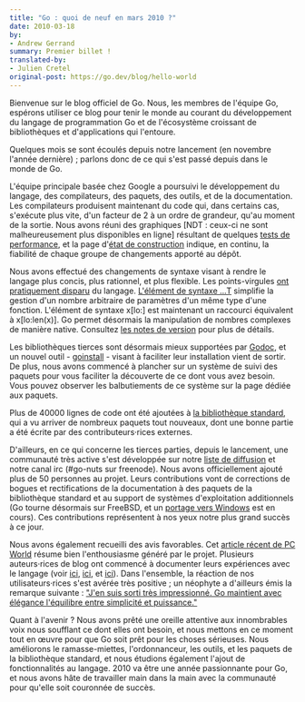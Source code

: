 ```yaml
---
title: "Go : quoi de neuf en mars 2010 ?"
date: 2010-03-18
by:
- Andrew Gerrand
summary: Premier billet !
translated-by:
- Julien Cretel
original-post: https://go.dev/blog/hello-world
---
```



Bienvenue sur le blog officiel de Go. Nous, les membres de l'équipe Go,
espérons utiliser ce blog pour tenir le monde au courant du développement du
langage de programmation Go et de l'écosystème croissant de bibliothèques et
d'applications qui l'entoure.

Quelques mois se sont écoulés depuis notre lancement (en novembre l'année
dernière) ; parlons donc de ce qui s'est passé depuis dans le monde de Go.

L'équipe principale basée chez Google a poursuivi le développement du langage,
des compilateurs, des paquets, des outils, et de la documentation.
Les compilateurs produisent maintenant du code qui, dans certains cas,
s'exécute plus vite, d'un facteur de 2 à un ordre de grandeur, qu'au moment
de la sortie.
Nous avons réuni des graphiques [NDT : ceux-ci ne sont malheureusement plus
disponibles en ligne] résultant de quelques
[tests de performance](https://web.archive.org/web/20100411022902/http://godashboard.appspot.com/benchmarks),
et la page d'[état de construction](https://web.archive.org/web/20100411022902/http://godashboard.appspot.com)
indique, en continu, la fiabilité de chaque groupe de changements apporté au
dépôt.

Nous avons effectué des changements de syntaxe visant à rendre le langage plus
concis, plus rationnel, et plus flexible.
Les points-virgules
[ont pratiquement disparu](https://web.archive.org/web/20100413054626/https://groups.google.com/group/golang-nuts/browse_thread/thread/5ee32b588d10f2e9)
du langage.
[L'élément de syntaxe ...T](https://web.archive.org/web/20100324041415/https://golang.org/doc/go_spec.html#Function_types)
simplifie la gestion d'un nombre arbitraire de paramètres d'un même type d'une
fonction.
L'élément de syntaxe x[lo:] est maintenant un raccourci équivalent à
x[lo:len(x)].
Go permet désormais la manipulation de nombres complexes de manière native.
Consultez [les notes de version](https://web.archive.org/web/20100312050655/https://golang.org/doc/devel/release.html)
pour plus de détails.

Les bibliothèques tierces sont désormais mieux supportées par
[Godoc](https://pkg.go.dev/golang.org/x/tools/cmd/godoc),
et un nouvel outil - [goinstall](https://web.archive.org/web/20100411211758/https://golang.org/cmd/goinstall) -
visant à faciliter leur installation vient de sortir.
De plus, nous avons commencé à plancher sur un système de suivi des paquets
pour vous faciliter la découverte de ce dont vous avez besoin.
Vous pouvez observer les balbutiements de ce système sur la page dédiée aux
paquets.

Plus de 40000 lignes de code ont été ajoutées à
[la bibliothèque standard](https://web.archive.org/web/20100318042023/http://golang.org/pkg/),
qui a vu arriver de nombreux paquets tout nouveaux, dont une bonne partie a
été écrite par des contributeurs·rices externes.

D'ailleurs, en ce qui concerne les tierces parties, depuis le lancement, une
communauté très active s'est développée sur notre
[liste de diffusion](https://groups.google.com/g/golang-nuts)
et notre canal irc (#go-nuts sur freenode).
Nous avons officiellement ajouté plus de 50 personnes au projet.
Leurs contributions vont de corrections de bogues et rectifications de la
documentation à des paquets de la bibliothèque standard et au support de
systèmes d'exploitation additionnels (Go tourne désormais sur FreeBSD, et un
[portage vers Windows](https://web.archive.org/web/20100327212403/https://code.google.com/p/go/wiki/WindowsPort)
est en cours).
Ces contributions représentent à nos yeux notre plus grand succès à ce jour.

Nous avons également recueilli des avis favorables. Cet
[article récent de PC World](https://web.archive.org/web/20100304055923/https://www.pcworld.idg.com.au/article/337773/google_go_captures_developers_imaginations/)
résume bien l'enthousiasme généré par le projet.
Plusieurs auteurs·rices de blog ont commencé à documenter leurs expériences
avec le langage
(voir [ici](https://web.archive.org/web/20100314205410/https://golang.tumblr.com/),
[ici](https://web.archive.org/web/20100326140832/https://www.infi.nl/blog/view/id/47),
et [ici](https://web.archive.org/web/20100329135956/https://freecella.blogspot.com/2010/01/gospecify-basic-setup-of-projects.html)).
Dans l'ensemble, la réaction de nos utilisateurs·rices s'est avérée très
positive ;
un néophyte a d'ailleurs émis la remarque suivante :
["J'en suis sorti très impressionné. Go maintient avec élégance l'équilibre
entre simplicité et puissance."](https://groups.google.com/g/golang-nuts/c/X6vdWfhWLtI)

Quant à l'avenir ? Nous avons prêté une oreille attentive aux innombrables voix
nous soufflant ce dont elles ont besoin, et nous mettons en ce moment tout en
œuvre pour que Go soit prêt pour les choses sérieuses.
Nous améliorons le ramasse-miettes, l'ordonnanceur, les outils, et les paquets
de la bibliothèque standard, et nous étudions également l'ajout de
fonctionnalités au langage.
2010 va être une année passionnante pour Go, et nous avons hâte de travailler
main dans la main avec la communauté pour qu'elle soit couronnée de succès.
